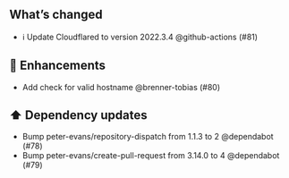 ## What’s changed
- ℹ️ Update Cloudflared to version 2022.3.4 @github-actions (#81)

## 🚀 Enhancements

- Add check for valid hostname @brenner-tobias (#80)

## ⬆️ Dependency updates

- Bump peter-evans/repository-dispatch from 1.1.3 to 2 @dependabot (#78)
- Bump peter-evans/create-pull-request from 3.14.0 to 4 @dependabot (#79)
